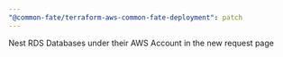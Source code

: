 ```yaml
---
"@common-fate/terraform-aws-common-fate-deployment": patch
---
```


Nest RDS Databases under their AWS Account in the new request page
